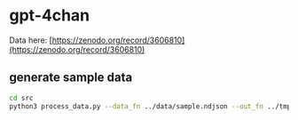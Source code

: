 # gpt-4chan

Data here: [https://zenodo.org/record/3606810](https://zenodo.org/record/3606810)

## generate sample data

```bash
cd src
python3 process_data.py --data_fn ../data/sample.ndjson --out_fn ../tmp/sample.txt
```
